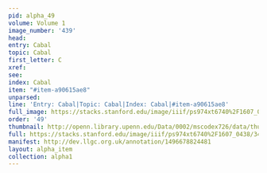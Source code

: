 ```yaml
---
pid: alpha_49
volume: Volume 1
image_number: '439'
head: 
entry: Cabal
topic: Cabal
first_letter: C
xref: 
see: 
index: Cabal
item: "#item-a90615ae8"
unparsed: 
line: 'Entry: Cabal|Topic: Cabal|Index: Cabal|#item-a90615ae8'
full_image: https://stacks.stanford.edu/image/iiif/ps974xt6740%2F1607_0438/full/full/0/default.jpg
order: '49'
thumbnail: http://openn.library.upenn.edu/Data/0002/mscodex726/data/thumb/1607_0438_thumb.jpg
full: https://stacks.stanford.edu/image/iiif/ps974xt6740%2F1607_0438/347,898,3072,426/full/0/default.jpg
manifest: http://dev.llgc.org.uk/annotation/1496678824481
layout: alpha_item
collection: alpha1
---
```

